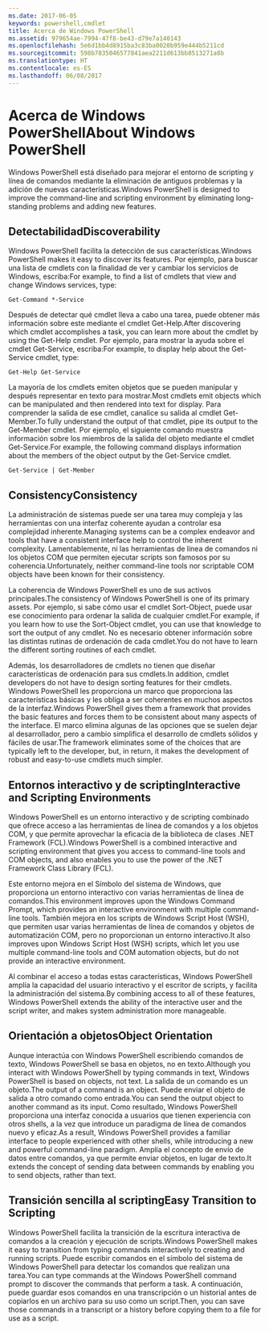 ```yaml
---
ms.date: 2017-06-05
keywords: powershell,cmdlet
title: Acerca de Windows PowerShell
ms.assetid: 979654ae-7994-47f8-be43-d79e7a140143
ms.openlocfilehash: 5e6d1bb4d8915ba3c83ba0020b959e444b5211cd
ms.sourcegitcommit: 598b7835046577841aea2211d613bb8513271a8b
ms.translationtype: HT
ms.contentlocale: es-ES
ms.lasthandoff: 06/08/2017
---
```

# <a name="about-windows-powershell"></a><span data-ttu-id="77510-103">Acerca de Windows PowerShell</span><span class="sxs-lookup"><span data-stu-id="77510-103">About Windows PowerShell</span></span>
<span data-ttu-id="77510-104">Windows PowerShell está diseñado para mejorar el entorno de scripting y línea de comandos mediante la eliminación de antiguos problemas y la adición de nuevas características.</span><span class="sxs-lookup"><span data-stu-id="77510-104">Windows PowerShell is designed to improve the command-line and scripting environment by eliminating long-standing problems and adding new features.</span></span>

## <a name="discoverability"></a><span data-ttu-id="77510-105">Detectabilidad</span><span class="sxs-lookup"><span data-stu-id="77510-105">Discoverability</span></span>
<span data-ttu-id="77510-106">Windows PowerShell facilita la detección de sus características.</span><span class="sxs-lookup"><span data-stu-id="77510-106">Windows PowerShell makes it easy to discover its features.</span></span> <span data-ttu-id="77510-107">Por ejemplo, para buscar una lista de cmdlets con la finalidad de ver y cambiar los servicios de Windows, escriba:</span><span class="sxs-lookup"><span data-stu-id="77510-107">For example, to find a list of cmdlets that view and change Windows services, type:</span></span>

```
Get-Command *-Service
```

<span data-ttu-id="77510-108">Después de detectar qué cmdlet lleva a cabo una tarea, puede obtener más información sobre este mediante el cmdlet Get-Help.</span><span class="sxs-lookup"><span data-stu-id="77510-108">After discovering which cmdlet accomplishes a task, you can learn more about the cmdlet by using the Get-Help cmdlet.</span></span> <span data-ttu-id="77510-109">Por ejemplo, para mostrar la ayuda sobre el cmdlet Get-Service, escriba:</span><span class="sxs-lookup"><span data-stu-id="77510-109">For example, to display help about the Get-Service cmdlet, type:</span></span>

```
Get-Help Get-Service
```
<span data-ttu-id="77510-110">La mayoría de los cmdlets emiten objetos que se pueden manipular y después representar en texto para mostrar.</span><span class="sxs-lookup"><span data-stu-id="77510-110">Most cmdlets emit objects which can be manipulated and then rendered into text for display.</span></span> <span data-ttu-id="77510-111">Para comprender la salida de ese cmdlet, canalice su salida al cmdlet Get-Member.</span><span class="sxs-lookup"><span data-stu-id="77510-111">To fully understand the output of that cmdlet, pipe its output to the Get-Member cmdlet.</span></span> <span data-ttu-id="77510-112">Por ejemplo, el siguiente comando muestra información sobre los miembros de la salida del objeto mediante el cmdlet Get-Service.</span><span class="sxs-lookup"><span data-stu-id="77510-112">For example, the following command displays information about the members of the object output by the Get-Service cmdlet.</span></span>

```
Get-Service | Get-Member
```

## <a name="consistency"></a><span data-ttu-id="77510-113">Consistency</span><span class="sxs-lookup"><span data-stu-id="77510-113">Consistency</span></span>
<span data-ttu-id="77510-114">La administración de sistemas puede ser una tarea muy compleja y las herramientas con una interfaz coherente ayudan a controlar esa complejidad inherente.</span><span class="sxs-lookup"><span data-stu-id="77510-114">Managing systems can be a complex endeavor and tools that have a consistent interface help to control the inherent complexity.</span></span> <span data-ttu-id="77510-115">Lamentablemente, ni las herramientas de línea de comandos ni los objetos COM que permiten ejecutar scripts son famosos por su coherencia.</span><span class="sxs-lookup"><span data-stu-id="77510-115">Unfortunately, neither command-line tools nor scriptable COM objects have been known for their consistency.</span></span>

<span data-ttu-id="77510-116">La coherencia de Windows PowerShell es uno de sus activos principales.</span><span class="sxs-lookup"><span data-stu-id="77510-116">The consistency of Windows PowerShell is one of its primary assets.</span></span> <span data-ttu-id="77510-117">Por ejemplo, si sabe cómo usar el cmdlet Sort-Object, puede usar ese conocimiento para ordenar la salida de cualquier cmdlet.</span><span class="sxs-lookup"><span data-stu-id="77510-117">For example, if you learn how to use the Sort-Object cmdlet, you can use that knowledge to sort the output of any cmdlet.</span></span> <span data-ttu-id="77510-118">No es necesario obtener información sobre las distintas rutinas de ordenación de cada cmdlet.</span><span class="sxs-lookup"><span data-stu-id="77510-118">You do not have to learn the different sorting routines of each cmdlet.</span></span>

<span data-ttu-id="77510-119">Además, los desarrolladores de cmdlets no tienen que diseñar características de ordenación para sus cmdlets.</span><span class="sxs-lookup"><span data-stu-id="77510-119">In addition, cmdlet developers do not have to design sorting features for their cmdlets.</span></span> <span data-ttu-id="77510-120">Windows PowerShell les proporciona un marco que proporciona las características básicas y les obliga a ser coherentes en muchos aspectos de la interfaz.</span><span class="sxs-lookup"><span data-stu-id="77510-120">Windows PowerShell gives them a framework that provides the basic features and forces them to be consistent about many aspects of the interface.</span></span> <span data-ttu-id="77510-121">El marco elimina algunas de las opciones que se suelen dejar al desarrollador, pero a cambio simplifica el desarrollo de cmdlets sólidos y fáciles de usar.</span><span class="sxs-lookup"><span data-stu-id="77510-121">The framework eliminates some of the choices that are typically left to the developer, but, in return, it makes the development of robust and easy-to-use cmdlets much simpler.</span></span>

## <a name="interactive-and-scripting-environments"></a><span data-ttu-id="77510-122">Entornos interactivo y de scripting</span><span class="sxs-lookup"><span data-stu-id="77510-122">Interactive and Scripting Environments</span></span>
<span data-ttu-id="77510-123">Windows PowerShell es un entorno interactivo y de scripting combinado que ofrece acceso a las herramientas de línea de comandos y a los objetos COM, y que permite aprovechar la eficacia de la biblioteca de clases .NET Framework (FCL).</span><span class="sxs-lookup"><span data-stu-id="77510-123">Windows PowerShell is a combined interactive and scripting environment that gives you access to command-line tools and COM objects, and also enables you to use the power of the .NET Framework Class Library (FCL).</span></span>

<span data-ttu-id="77510-124">Este entorno mejora en el Símbolo del sistema de Windows, que proporciona un entorno interactivo con varias herramientas de línea de comandos.</span><span class="sxs-lookup"><span data-stu-id="77510-124">This environment improves upon the Windows Command Prompt, which provides an interactive environment with multiple command-line tools.</span></span> <span data-ttu-id="77510-125">También mejora en los scripts de Windows Script Host (WSH), que permiten usar varias herramientas de línea de comandos y objetos de automatización COM, pero no proporcionan un entorno interactivo.</span><span class="sxs-lookup"><span data-stu-id="77510-125">It also improves upon Windows Script Host (WSH) scripts, which let you use multiple command-line tools and COM automation objects, but do not provide an interactive environment.</span></span>

<span data-ttu-id="77510-126">Al combinar el acceso a todas estas características, Windows PowerShell amplía la capacidad del usuario interactivo y el escritor de scripts, y facilita la administración del sistema.</span><span class="sxs-lookup"><span data-stu-id="77510-126">By combining access to all of these features, Windows PowerShell extends the ability of the interactive user and the script writer, and makes system administration more manageable.</span></span>

## <a name="object-orientation"></a><span data-ttu-id="77510-127">Orientación a objetos</span><span class="sxs-lookup"><span data-stu-id="77510-127">Object Orientation</span></span>
<span data-ttu-id="77510-128">Aunque interactúa con Windows PowerShell escribiendo comandos de texto, Windows PowerShell se basa en objetos, no en texto.</span><span class="sxs-lookup"><span data-stu-id="77510-128">Although you interact with Windows PowerShell by typing commands in text, Windows PowerShell is based on objects, not text.</span></span> <span data-ttu-id="77510-129">La salida de un comando es un objeto.</span><span class="sxs-lookup"><span data-stu-id="77510-129">The output of a command is an object.</span></span> <span data-ttu-id="77510-130">Puede enviar el objeto de salida a otro comando como entrada.</span><span class="sxs-lookup"><span data-stu-id="77510-130">You can send the output object to another command as its input.</span></span> <span data-ttu-id="77510-131">Como resultado, Windows PowerShell proporciona una interfaz conocida a usuarios que tienen experiencia con otros shells, a la vez que introduce un paradigma de línea de comandos nuevo y eficaz.</span><span class="sxs-lookup"><span data-stu-id="77510-131">As a result, Windows PowerShell provides a familiar interface to people experienced with other shells, while introducing a new and powerful command-line paradigm.</span></span> <span data-ttu-id="77510-132">Amplía el concepto de envío de datos entre comandos, ya que permite enviar objetos, en lugar de texto.</span><span class="sxs-lookup"><span data-stu-id="77510-132">It extends the concept of sending data between commands by enabling you to send objects, rather than text.</span></span>

## <a name="easy-transition-to-scripting"></a><span data-ttu-id="77510-133">Transición sencilla al scripting</span><span class="sxs-lookup"><span data-stu-id="77510-133">Easy Transition to Scripting</span></span>
<span data-ttu-id="77510-134">Windows PowerShell facilita la transición de la escritura interactiva de comandos a la creación y ejecución de scripts.</span><span class="sxs-lookup"><span data-stu-id="77510-134">Windows PowerShell makes it easy to transition from typing commands interactively to creating and running scripts.</span></span> <span data-ttu-id="77510-135">Puede escribir comandos en el símbolo del sistema de Windows PowerShell para detectar los comandos que realizan una tarea.</span><span class="sxs-lookup"><span data-stu-id="77510-135">You can type commands at the Windows PowerShell command prompt to discover the commands that perform a task.</span></span> <span data-ttu-id="77510-136">A continuación, puede guardar esos comandos en una transcripción o un historial antes de copiarlos en un archivo para su uso como un script.</span><span class="sxs-lookup"><span data-stu-id="77510-136">Then, you can save those commands in a transcript or a history before copying them to a file for use as a script.</span></span>

